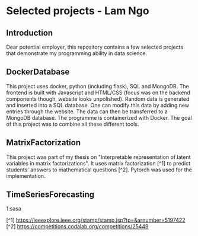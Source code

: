 # Selected projects - Lam Ngo

## Introduction
Dear potential employer,
this repository contains a few selected projects that demonstrate my programming ability in data science.

## DockerDatabase
This project uses docker, python (including flask), SQL and MongoDB. The frontend is built with Javascript and HTML/CSS (focus was on the backend components though, website looks unpolished). Random data is generated and inserted into a SQL database. One can modify this data by adding new entries through the website. The data can then be transferred to a MongoDB database. The programme is containerized with Docker.  The goal of this project was to combine all these different tools.


## MatrixFactorization
This project was part of my thesis on "Interpretable representation of latent variables in matrix factorizations". It uses matrix factorization [^1] to predict students' answers to mathematical questions [^2]. Pytorch was used for the implementation. 


## TimeSeriesForecasting
<a name="myfootnote1">1</a>:sasa








[^1] https://ieeexplore.ieee.org/stamp/stamp.jsp?tp=&arnumber=5197422
[^2] https://competitions.codalab.org/competitions/25449
